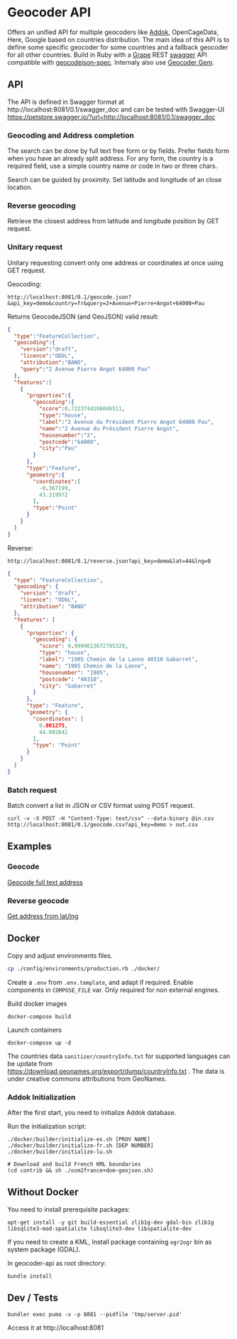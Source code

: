 # Geocoder API
Offers an unified API for multiple geocoders like [Addok](https://github.com/etalab/addok), OpenCageData, Here, Google based on countries distribution. The main idea of this API is to define some specific geocoder for some countries and a fallback geocoder for all other countries.
Build in Ruby with a [Grape](https://github.com/intridea/grape) REST [swagger](http://swagger.io/) API compatible with [geocodejson-spec](https://github.com/yohanboniface/geocodejson-spec). Internaly also use [Geocoder Gem](https://github.com/alexreisner/geocoder).

## API

The API is defined in Swagger format at
http://localhost:8081/0.1/swagger_doc
and can be tested with Swagger-UI
https://petstore.swagger.io/?url=http://localhost:8081/0.1/swagger_doc

### Geocoding and Address completion
The search can be done by full text free form or by fields. Prefer fields form when you have an already split address. For any form, the country is a required field, use a simple country name or code in two or three chars.

Search can be guided by proximity. Set latitude and longitude of an close location.

### Reverse geocoding
Retrieve the closest address from latitude and longitude position by GET request.

### Unitary request
Unitary requesting convert only one address or coordinates at once using GET request.

Geocoding:

```
http://localhost:8081/0.1/geocode.json?&api_key=demo&country=fr&query=2+Avenue+Pierre+Angot+64000+Pau
```

Returns GeocodeJSON (and GeoJSON) valid result:
```json
{
  "type":"FeatureCollection",
  "geocoding":{
    "version":"draft",
    "licence":"ODbL",
    "attribution":"BANO",
    "query":"2 Avenue Pierre Angot 64000 Pau"
  },
  "features":[
    {
      "properties":{
        "geocoding":{
          "score":0.7223744186046511,
          "type":"house",
          "label":"2 Avenue du Président Pierre Angot 64000 Pau",
          "name":"2 Avenue du Président Pierre Angot",
          "housenumber":"2",
          "postcode":"64000",
          "city":"Pau"
        }
      },
      "type":"Feature",
      "geometry":{
        "coordinates":[
          -0.367199,
          43.319972
        ],
        "type":"Point"
      }
    }
  ]
}
```

Reverse:
```
http://localhost:8081/0.1/reverse.json?api_key=demo&lat=44&lng=0
```

```json
{
  "type": "FeatureCollection",
  "geocoding": {
    "version": "draft",
    "licence": "ODbL",
    "attribution": "BANO"
  },
  "features": [
    {
      "properties": {
        "geocoding": {
          "score": 0.9999613672785329,
          "type": "house",
          "label": "1905 Chemin de la Lanne 40310 Gabarret",
          "name": "1905 Chemin de la Lanne",
          "housenumber": "1905",
          "postcode": "40310",
          "city": "Gabarret"
        }
      },
      "type": "Feature",
      "geometry": {
        "coordinates": [
          0.001275,
          44.002642
        ],
        "type": "Point"
      }
    }
  ]
}
```

### Batch request
Batch convert a list in JSON or CSV format using POST request.

```
curl -v -X POST -H "Content-Type: text/csv" --data-binary @in.csv http://localhost:8081/0.1/geocode.csv?api_key=demo > out.csv
```

## Examples

### Geocode
[Geocode full text address](http://localhost:8081/geocode.html)

### Reverse geocode
[Get address from lat/lng](http://localhost:8081/reverse.html)

## Docker

Copy and adjust environments files.
```bash
cp ./config/environments/production.rb ./docker/
```

Create a `.env` from `.env.template`, and adapt if required.
Enable components in `COMPOSE_FILE` var. Only required for non external engines.

Build docker images
```
docker-compose build
```

Launch containers
```
docker-compose up -d
```

The countries data `sanitizer/countryInfo.txt` for supported languages can be update from https://download.geonames.org/export/dump/countryInfo.txt . The data is under creative commons attributions from GeoNames.

### Addok Initialization
After the first start, you need to initialize Addok database.

Run the initialization script:
```
./docker/builder/initialize-es.sh [PROV NAME]
./docker/builder/initialize-fr.sh [DEP NUMBER]
./docker/builder/initialize-lu.sh
```

```
# Download and build French KML boundaries
(cd contrib && sh ./osm2france+dom-geojson.sh)
```

## Without Docker
You need to install prerequisite packages:
```
apt-get install -y git build-essential zlib1g-dev gdal-bin zlib1g libsqlite3-mod-spatialite libsqlite3-dev libspatialite-dev
```

If you need to create a KML, Install package containing `ogr2ogr` bin as system package (GDAL).

In geocoder-api as root directory:
```
bundle install
```

## Dev / Tests
```
bundler exec puma -v -p 8081 --pidfile 'tmp/server.pid'
```
Access it at http://localhost:8081
